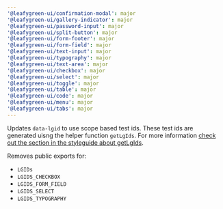 ```yaml
---
'@leafygreen-ui/confirmation-modal': major
'@leafygreen-ui/gallery-indicator': major
'@leafygreen-ui/password-input': major
'@leafygreen-ui/split-button': major
'@leafygreen-ui/form-footer': major
'@leafygreen-ui/form-field': major
'@leafygreen-ui/text-input': major
'@leafygreen-ui/typography': major
'@leafygreen-ui/text-area': major
'@leafygreen-ui/checkbox': major
'@leafygreen-ui/select': major
'@leafygreen-ui/toggle': major
'@leafygreen-ui/table': major
'@leafygreen-ui/code': major
'@leafygreen-ui/menu': major
'@leafygreen-ui/tabs': major
---
```


Updates `data-lgid` to use scope based test ids. These test ids are generated uisng the helper function `getLgIds`. For more information [check out the section in the styleguide about getLgIds](https://github.com/mongodb/leafygreen-ui/blob/d55ae3319908bf68460d15520c499f0092355ca6/STYLEGUIDE.md#getlgids).

Removes public exports for:
- `LGIDs`
- `LGIDS_CHECKBOX`
- `LGIDS_FORM_FIELD`
- `LGIDS_SELECT`
- `LGIDS_TYPOGRAPHY`
